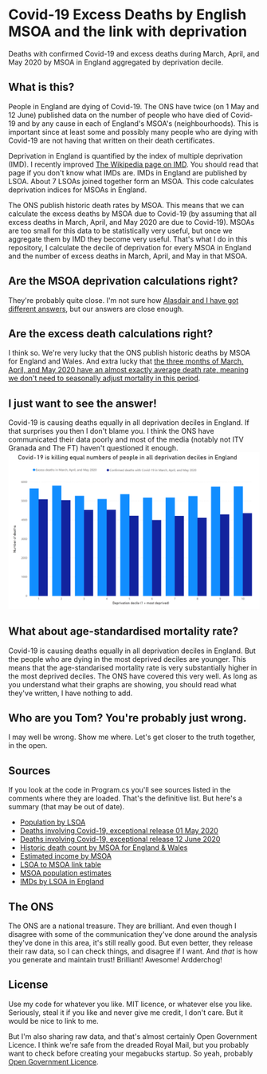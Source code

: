 # Covid-19 Excess Deaths by English MSOA and the link with deprivation
Deaths with confirmed Covid-19 and excess deaths during March, April, and May 2020 by MSOA in England aggregated by deprivation decile.

## What is this?
People in England are dying of Covid-19. The ONS have twice (on 1 May and 12 June) published data on the number of people who have died of Covid-19 and by any cause in each of England's MSOA's (neighbourhoods). This is important since at least some and possibly many people who are dying with Covid-19 are not having that written on their death certificates.

Deprivation in England is quantified by the index of multiple deprivation (IMD). I recently improved [The Wikipedia page on IMD](https://en.wikipedia.org/wiki/Multiple_deprivation_index). You should read that page if you don't know what IMDs are. IMDs in England are published by LSOA. About 7 LSOAs joined together form an MSOA. This code calculates deprivation indices for MSOAs in England.

The ONS publish historic death rates by MSOA. This means that we can calculate the excess deaths by MSOA due to Covid-19 (by assuming that all excess deaths in March, April, and May 2020 are due to Covid-19). MSOAs are too small for this data to be statistically very useful, but once we aggregate them by IMD they become very useful. That's what I do in this repository, I calculate the decile of deprivation for every MSOA in England and the number of excess deaths in March, April, and May in that MSOA.

## Are the MSOA deprivation calculations right?
They're probably quite close. I'm not sure how [Alasdair and I have got different answers](https://twitter.com/thomasforth/status/1257086421539618816), but our answers are close enough.

## Are the excess death calculations right?
I think so. We're very lucky that the ONS publish historic deaths by MSOA for England and Wales. And extra lucky that [the three months of March, April, and May 2020 have an almost exactly average death rate, meaning we don't need to seasonally adjust mortality in this period](https://twitter.com/thomasforth/status/1271458772402216961).

## I just want to see the answer!
Covid-19 is causing deaths equally in all deprivation deciles in England. If that surprises you then I don't blame you. I think the ONS have communicated their data poorly and most of the media (notably not ITV Granada and The FT) haven't questioned it enough.
![A graph showing that Covid-19 is causing deaths equally in all deprivation deciles in England.](Covid19DeathsByDeprivation.png)

## What about age-standardised mortality rate?
Covid-19 is causing deaths equally in all deprivation deciles in England. But the people who are dying in the most deprived deciles are younger. This means that the age-standarised mortality rate is very substantially higher in the most deprived deciles. The ONS have covered this very well. As long as you understand what their graphs are showing, you should read what they've written, I have nothing to add.

## Who are you Tom? You're probably just wrong.
I may well be wrong. Show me where. Let's get closer to the truth together, in the open.

## Sources
If you look at the code in Program.cs you'll see sources listed in the comments where they are loaded. That's the definitive list. But here's a summary (that may be out of date).
* [Population by LSOA](https://www.ons.gov.uk/peoplepopulationandcommunity/populationandmigration/populationestimates/datasets/lowersuperoutputareamidyearpopulationestimates)
* [Deaths involving Covid-19, exceptional release 01 May 2020](https://www.ons.gov.uk/peoplepopulationandcommunity/birthsdeathsandmarriages/deaths/datasets/deathsinvolvingcovid19bylocalareaanddeprivation)
* [Deaths involving Covid-19, exceptional release 12 June 2020](https://www.ons.gov.uk/peoplepopulationandcommunity/birthsdeathsandmarriages/deaths/datasets/deathsinvolvingcovid19bylocalareaanddeprivation)
* [Historic death count by MSOA for England & Wales](https://www.ons.gov.uk/peoplepopulationandcommunity/birthsdeathsandmarriages/deaths/adhocs/006979numberofdeathsoccurringbymsoaand5yearagegroupsenglandandwales2004to2015)
* [Estimated income by MSOA](https://www.ons.gov.uk/employmentandlabourmarket/peopleinwork/earningsandworkinghours/datasets/smallareaincomeestimatesformiddlelayersuperoutputareasenglandandwales)
* [LSOA to MSOA link table](https://geoportal.statistics.gov.uk/datasets/output-area-to-lsoa-to-msoa-to-local-authority-district-december-2017-lookup-with-area-classifications-in-great-britain)
* [MSOA population estimates](https://www.ons.gov.uk/peoplepopulationandcommunity/populationandmigration/populationestimates/datasets/middlesuperoutputareamidyearpopulationestimates)
* [IMDs by LSOA in England](http://geoportal1-ons.opendata.arcgis.com/datasets/3db665d50b1441bc82bb1fee74ccc95a_0)

## The ONS
The ONS are a national treasure. They are brilliant. And even though I disagree with some of the communication they've done around the analysis they've done in this area, it's still really good. But even better, they release their raw data, so I can check things, and disagree if I want. And *that* is how you generate and maintain trust! Brilliant! Awesome! Ardderchog!

## License
Use my code for whatever you like. MIT licence, or whatever else you like. Seriously, steal it if you like and never give me credit, I don't care. But it would be nice to link to me.

But I'm also sharing raw data, and that's almost certainly Open Government Licence. I think we're safe from the dreaded Royal Mail, but you probably want to check before creating your megabucks startup. So yeah, probably [Open Government Licence](http://www.nationalarchives.gov.uk/doc/open-government-licence/version/3/).
